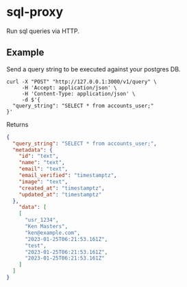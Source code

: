 # sql-proxy

Run sql queries via HTTP.

## Example

Send a query string to be executed against your postgres DB.

```
curl -X "POST" "http://127.0.0.1:3000/v1/query" \
     -H 'Accept: application/json' \
     -H 'Content-Type: application/json' \
     -d $'{
  "query_string": "SELECT * from accounts_user;"
}'
```

Returns
```json
{
  "query_string": "SELECT * from accounts_user;",
  "metadata": {
    "id": "text",
    "name": "text",
    "email": "text",
    "email_verified": "timestamptz",
    "image": "text",
    "created_at": "timestamptz",
    "updated_at": "timestamptz"
  },
    "data": [
    [
      "usr_1234",
      "Ken Masters",
      "ken@example.com",
      "2023-01-25T06:21:53.161Z",
      "test",
      "2023-01-25T06:21:53.161Z",
      "2023-01-25T06:21:53.161Z"
    ]
  ]
}
```
